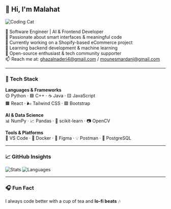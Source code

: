 ## 👋 Hi, I'm Malahat

![Coding Cat](https://media.giphy.com/media/JIX9t2j0ZTN9S/giphy.gif)

🎯 Software Engineer | AI & Frontend Developer  
🧠 Passionate about smart interfaces & meaningful code  
🔭 Currently working on a Shopify-based eCommerce project  
🌱 Learning backend development & machine learning  
🤝 Open-source enthusiast & tech community supporter  
📫 Reach me at: ghazalnaderi4@gmail.com / mounesmardani@gmail.com

---

### 🚀 Tech Stack

**Languages & Frameworks**  
🟡 Python · 🟦 C++ · ☕ Java · 🟨 JavaScript  
🟧 React · 🌬 Tailwind CSS · 🟪 Bootstrap

**AI & Data Science**  
📊 NumPy · 📈 Pandas · 🧠 scikit-learn · 📷 OpenCV

**Tools & Platforms**  
🧰 VS Code · 🐳 Docker · 🎨 Figma · 💡 Postman · 🐘 PostgreSQL

---

### 📈 GitHub Insights

![Stats](https://github-readme-stats.vercel.app/api?username=malahatmardani&show_icons=true&theme=tokyonight)
![Languages](https://github-readme-stats.vercel.app/api/top-langs/?username=malahatmardani&layout=compact&theme=tokyonight)

---

### 🎧 Fun Fact

I always code better with a cup of tea and **lo-fi beats** 🎶  
